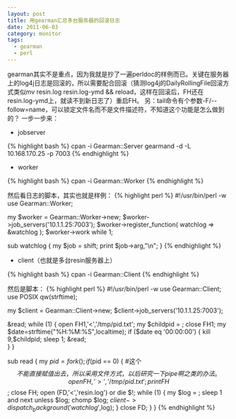 ```yaml
---
layout: post
title: 用gearman汇总多台服务器的回滚日志
date: 2011-06-03
category: monitor
tags:
  - gearman
  - perl
---
```


gearman其实不是重点，因为我就是抄了一遍perldoc的样例而已。关键在服务器上的log4j日志是回滚的，所以需要配合回滚（猜测log4j的DailyRollingFile回滚方式类似mv resin.log resin.log-ymd && reload，这样在回滚后，FH还在resin.log-ymd上，就读不到新日志了）重启FH。
另：tail命令有个参数-F/--follow=name，可以锁定文件名而不是文件描述符，不知道这个功能是怎么做到的？
一步一步来：

* jobserver

{% highlight bash %}
cpan -i Gearman::Server
gearmand -d -L 10.168.170.25 -p 7003
{% endhighlight %}

* worker

{% highlight bash %}
cpan -i Gearman::Worker
{% endhighlight %}

然后看日志的脚本，其实也就是样例：
{% highlight perl %}
#!/usr/bin/perl -w
use Gearman::Worker;

my $worker = Gearman::Worker->new;
$worker->job_servers('10.1.1.25:7003');
$worker->register_function( watchlog => \&watchlog );
$worker->work while 1;

sub watchlog {
    my $job = shift;
    print $job->arg,"\n";
}
{% endhighlight %}

* client（也就是多台resin服务器上）

{% highlight bash %}
cpan -i Gearman::Client
{% endhighlight %}

然后是脚本：
{% highlight perl %}
#!/usr/bin/perl -w
use Gearman::Client;
use POSIX qw(strftime);

my $client = Gearman::Client->new;
$client->job_servers('10.1.1.25:7003');

&read;
while (1) {
    open FH1,'<','/tmp/pid.txt';
    my $childpid = <FH1>;
    close FH1;
    my $date=strftime("%H:%M:%S",localtime);
    if ($date eq '00:00:00') {
        kill 9,$childpid;
        sleep 1;
        &read;   
    }
}

sub read {
my $pid = fork();
if ($pid == 0) {
#这个$$不能直接赋值出去，所以采用文件方式，以后研究一下pipe啊之类的办法。
    open FH,'>','/tmp/pid.txt';
    print FH $$;
    close FH;
    open (FD,'<','resin.log') or die $!;
    while (1) {
       my $log = <FD>;
       sleep 1 and next unless $log;
       chomp $log;
       $client->dispatch_background('watchlog',$log);
       }
    close FD;
    }
}
{% endhighlight %}

